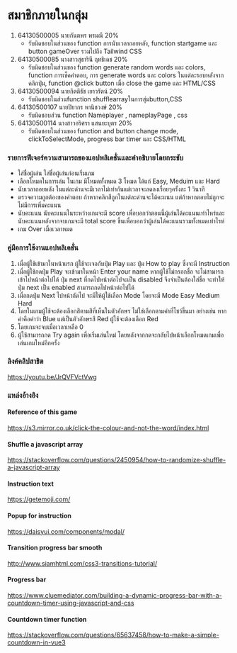 # สมาชิกภายในกลุ่ม

1. 64130500005 นายกันตพร พรมณี 20%
   - รับผิดชอบในส่วนของ function การนับเวลาถอยหลัง, function startgame และ button gameOver รวมไปถึง Tailwind CSS
2. 64130500085 นางสาวสุธารินี ฤทธิเดช 20%
   - รับผิดชอบในส่วนของ function generate random words และ colors, function การเช็คคำตอบ, การ generate words และ colors ในแต่ละรอบหลังจากคลิกปุ่ม, function @click button เมื่อ close the game และ HTML/CSS
3. 64130500094 นายกิตติธัช เยาวรัตน์ 20%
   - รับผิดชอบในส่วนfunction shufflearrayในการสุ่มbutton,CSS
4. 64130500107 นายปิยากร พานิชวงษ์ 20%
   - รับผิดชอบส่วน function Nameplayer , nameplayPage , css
5. 64130500114 นางสาวอริศรา แสนยะบุตร 20%
   - รับผิดชอบในส่วนของ function and button change mode, clickToSelectMode, progress bar timer และ CSS/HTML

### รายการฟีเจอร์ความสามารถของแอปพลิเคชั่นและคำอธิบายโดยกระชับ
- ใส่ชื่อผู้เล่น ใส่ชื่อผู้เล่นก่อนเริ่มเกม
- เลือกโหมดในการเล่น ในเกม มีโหมดทั้งหมด 3 โหมด ได้แก่ Easy, Meduim และ Hard
- นับเวลาถอยหลัง ในแต่ละด่านจะมีเวลาไม่เท่ากันแต่เวลาจะลดลงเรื่อยๆครั้งละ 1 วินาที
- ตรวจความถูกต้องของคำตอบ ถ้าหากคลิกสีถูกในแต่ละด่านจะได้คะแนน แต่ถ้าหากตอบไม่ถูกจะไม่มีการเพิ่มคะแนน
- นับคะแนน นับคะแนนในระหว่างเกมจะมี score เพื่อบอกว่าตอนนี้ผู้เล่นได้คะแนนเท่าไหร่และนับคะแนนหลังจากจบเกมจะมี total score ขึ้นเพื่อบอกว่าผู้เล่นได้คะแนนรวมทั้งหมดเท่าไรห่
- เกม Over เมื่อเวลาหมด

### คู่มือการใช้งานแอปพลิเคชั่น
1. เมื่อผู้ใช้เข้ามาในหน้าแรก ผู้ใช้จะเจอกับปุ่ม Play และ ปุ่ม How to play ซึ่งจะมี Instruction
2. เมื่อผู้ใช้กดปุ่ม Play จะเข้ามาในหน้า Enter your name หากผู้ใช้ไม่กรอกชื่อ จะไม่สามารถเข้าไปหน้าต่อไปได้ ปุ่ม next ที่กดไปหน้าต่อไปจะเป็น disabled จึงจำเป็นต้องใส่ชื่อ จะทำให้ปุ่ม next เป็น enabled สามารถกดไปหน้าต่อไปได้
3. เมื่อกดปุ่ม Next ไปหน้าถัดไป จะมีให้ผู้ใช้เลือก Mode โดยจะมี Mode Easy Medium Hard
4. โดยในเกมผู้ใช้จะต้องเลือกสีตามสีที่เห็นในตัวอักษร ไม่ใช่เลือกตามคำที่โชว์ขึ้นมา อย่างเช่น หากคำคือคำว่า Blue แต่เป็นตัวอักษรสี Red ผู้ใช้จะต้องเลือก Red
5. โดยเกมจะจบเมื่อเวลาเหลือ 0
6. ผู้ใช้สามารถกด Try again เพื่อเริ่มเล่นใหม่ โดยหลังจากกดจะกลับไปหน้าเลือกโหมดเกมเพื่อเล่นเกมใหม่อีกครั้ง

###  ลิงค์คลิปสาธิต
https://youtu.be/JrQVFVctVwg


### แหล่งอ้างอิง
#### Reference of this game
https://s3.mirror.co.uk/click-the-colour-and-not-the-word/index.html
#### Shuffle a javascript array
https://stackoverflow.com/questions/2450954/how-to-randomize-shuffle-a-javascript-array
#### Instruction text 	
https://getemoji.com/
#### Popup for instruction
https://daisyui.com/components/modal/
#### Transition progress bar smooth
http://www.siamhtml.com/css3-transitions-tutorial/
#### Progress bar
https://www.cluemediator.com/building-a-dynamic-progress-bar-with-a-countdown-timer-using-javascript-and-css
#### Countdown timer function
https://stackoverflow.com/questions/65637458/how-to-make-a-simple-countdown-in-vue3


